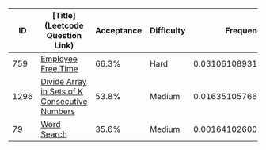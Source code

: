 |ID|[Title](Leetcode Question Link)|Acceptance|Difficulty|Frequency|
|----|-----|----|---|---|
|759|[Employee Free Time]( https://leetcode.com/problems/employee-free-time)|66.3%|Hard|0.031061089311940182|
|1296|[Divide Array in Sets of K Consecutive Numbers]( https://leetcode.com/problems/divide-array-in-sets-of-k-consecutive-numbers)|53.8%|Medium|0.016351057660617355|
|79|[Word Search]( https://leetcode.com/problems/word-search)|35.6%|Medium|0.0016410260092945288|
